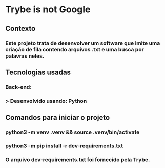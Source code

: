 # Trybe is not Google

## Contexto
### Este projeto trata de desenvolver um software que imite uma criação de fila contendo arquivos .txt e uma busca por palavras neles.

## Tecnologias usadas

### Back-end:
### > Desenvolvido usando: Python

## Comandos para iniciar o projeto

### python3 -m venv .venv && source .venv/bin/activate

### python3 -m pip install -r dev-requirements.txt

### O arquivo dev-requirements.txt foi fornecido pela Trybe.
